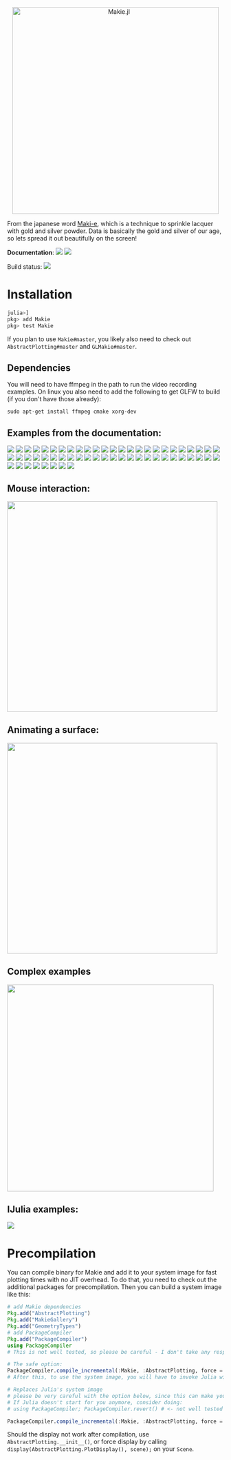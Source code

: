 <div align="center">
<img src="https://raw.githubusercontent.com/JuliaPlots/Makie.jl/sd/abstract/docs/src/assets/logo.png" alt="Makie.jl" width="480">
</div>



From the japanese word [Maki-e](https://en.wikipedia.org/wiki/Maki-e), which is a technique to sprinkle lacquer with gold and silver powder.
Data is basically the gold and silver of our age, so lets spread it out beautifully on the screen!

**Documentation**: [![][docs-stable-img]][docs-stable-url] [![][docs-master-img]][docs-master-url]

Build status: [![][gitlab-img]][gitlab-url]

[gitlab-img]: https://gitlab.com/JuliaGPU/Makie.jl/badges/master/pipeline.svg
[gitlab-url]: https://gitlab.com/JuliaGPU/Makie.jl/pipelines
[docs-stable-img]: https://img.shields.io/badge/docs-stable-blue.svg
[docs-stable-url]: http://makie.juliaplots.org/stable/
[docs-master-img]: https://img.shields.io/badge/docs-master-blue.svg
[docs-master-url]: http://juliaplots.org/MakieGallery.jl/stable/


# Installation

```julia
julia>]
pkg> add Makie
pkg> test Makie
```

If you plan to use `Makie#master`, you likely also need to check out `AbstractPlotting#master` and `GLMakie#master`.

## Dependencies
You will need to have ffmpeg in the path to run the video recording examples.
On linux you also need to add the following to get GLFW to build (if you don't have those already):
```
sudo apt-get install ffmpeg cmake xorg-dev
```


## Examples from the documentation: 

[![](http://makie.juliaplots.org/stable/media/thumb-3d_contour_with_2d_contour_slices.jpg)](http://makie.juliaplots.org/stable/examples-volume.html#3D-Contour-with-2D-contour-slices-1)
[![](http://makie.juliaplots.org/stable/media/thumb-animated_scatter.jpg)](http://makie.juliaplots.org/stable/examples-scatter.html#Animated-Scatter-1)
[![](http://makie.juliaplots.org/stable/media/thumb-animated_surface_and_wireframe.jpg)](http://makie.juliaplots.org/stable/examples-surface.html#Animated-surface-and-wireframe-1)
[![](http://makie.juliaplots.org/stable/media/thumb-arrows_3d.jpg)](http://makie.juliaplots.org/stable/examples-arrows.html#Arrows-3D-1)
[![](http://makie.juliaplots.org/stable/media/thumb-arrows_on_sphere.jpg)](http://makie.juliaplots.org/stable/examples-surface.html#Arrows-on-Sphere-1)
[![](http://makie.juliaplots.org/stable/media/thumb-axis___surface.jpg)](http://makie.juliaplots.org/stable/examples-surface.html#Axis-+-Surface-1)
[![](http://makie.juliaplots.org/stable/media/thumb-barplot_1.jpg)](http://makie.juliaplots.org/stable/examples-barplot.html#barplot-1)
[![](http://makie.juliaplots.org/stable/media/thumb-colored_mesh.jpg)](http://makie.juliaplots.org/stable/examples-mesh.html#Colored-Mesh-1)
[![](http://makie.juliaplots.org/stable/media/thumb-colored_triangle.jpg)](http://makie.juliaplots.org/stable/examples-mesh.html#colored-triangle-1)
[![](http://makie.juliaplots.org/stable/media/thumb-colormaps.jpg)](http://makie.juliaplots.org/stable/examples-image.html#colormaps-1)
[![](http://makie.juliaplots.org/stable/media/thumb-connected_sphere.jpg)](http://makie.juliaplots.org/stable/examples-scatter.html#Connected-Sphere-1)
[![](http://makie.juliaplots.org/stable/media/thumb-contour_1.jpg)](http://makie.juliaplots.org/stable/examples-contour.html#contour-1)
[![](http://makie.juliaplots.org/stable/media/thumb-contour_function.jpg)](http://makie.juliaplots.org/stable/examples-contour.html#Contour-Function-1)
[![](http://makie.juliaplots.org/stable/media/thumb-fem_mesh_3d.jpg)](http://makie.juliaplots.org/stable/examples-mesh.html#FEM-mesh-3D-1)
[![](http://makie.juliaplots.org/stable/media/thumb-fem_polygon_2d.jpg)](http://makie.juliaplots.org/stable/examples-poly.html#FEM-polygon-2D-1)
[![](http://makie.juliaplots.org/stable/media/thumb-fluctuation_3d.jpg)](http://makie.juliaplots.org/stable/examples-meshscatter.html#Fluctuation-3D-1)
[![](http://makie.juliaplots.org/stable/media/thumb-heatmap_1.jpg)](http://makie.juliaplots.org/stable/examples-heatmap.html#Heatmap-1)
[![](http://makie.juliaplots.org/stable/media/thumb-heatmap_interpolation.jpg)](http://makie.juliaplots.org/stable/examples-heatmap.html#heatmap-interpolation-1)
[![](http://makie.juliaplots.org/stable/media/thumb-image_1.jpg)](http://makie.juliaplots.org/stable/examples-image.html#image-1)
[![](http://makie.juliaplots.org/stable/media/thumb-image_on_surface_sphere.jpg)](http://makie.juliaplots.org/stable/examples-surface.html#Image-on-Surface-Sphere-1)
[![](http://makie.juliaplots.org/stable/media/thumb-image_scatter.jpg)](http://makie.juliaplots.org/stable/examples-scatter.html#image-scatter-1)
[![](http://makie.juliaplots.org/stable/media/thumb-interaction.jpg)](http://makie.juliaplots.org/stable/examples-scatter.html#Interaction-1)
[![](http://makie.juliaplots.org/stable/media/thumb-interaction_with_mouse.jpg)](http://makie.juliaplots.org/stable/examples-scatter.html#Interaction-with-Mouse-1)
[![](http://makie.juliaplots.org/stable/media/thumb-line_function.jpg)](http://makie.juliaplots.org/stable/examples-lines.html#Line-Function-1)
[![](http://makie.juliaplots.org/stable/media/thumb-line_gif.jpg)](http://makie.juliaplots.org/stable/examples-lines.html#Line-GIF-1)
[![](http://makie.juliaplots.org/stable/media/thumb-load_mesh.jpg)](http://makie.juliaplots.org/stable/examples-mesh.html#Load-Mesh-1)
[![](http://makie.juliaplots.org/stable/media/thumb-marker_offset.jpg)](http://makie.juliaplots.org/stable/examples-scatter.html#Marker-offset-1)
[![](http://makie.juliaplots.org/stable/media/thumb-marker_sizes.jpg)](http://makie.juliaplots.org/stable/examples-scatter.html#Marker-sizes-1)
[![](http://makie.juliaplots.org/stable/media/thumb-marker_sizes___marker_colors.jpg)](http://makie.juliaplots.org/stable/examples-scatter.html#Marker-sizes-+-Marker-colors-1)
[![](http://makie.juliaplots.org/stable/media/thumb-merged_color_mesh.jpg)](http://makie.juliaplots.org/stable/examples-mesh.html#Merged-color-Mesh-1)
[![](http://makie.juliaplots.org/stable/media/thumb-meshscatter_function.jpg)](http://makie.juliaplots.org/stable/examples-meshscatter.html#Meshscatter-Function-1)
[![](http://makie.juliaplots.org/stable/media/thumb-moire.jpg)](http://makie.juliaplots.org/stable/examples-linesegments.html#Moire-1)
[![](http://makie.juliaplots.org/stable/media/thumb-mouse_picking.jpg)](http://makie.juliaplots.org/stable/examples-scatter.html#Mouse-Picking-1)
[![](http://makie.juliaplots.org/stable/media/thumb-normals_of_a_cat.jpg)](http://makie.juliaplots.org/stable/examples-mesh.html#Normals-of-a-Cat-1)
[![](http://makie.juliaplots.org/stable/media/thumb-polygons.jpg)](http://makie.juliaplots.org/stable/examples-linesegments.html#Polygons-1)
[![](http://makie.juliaplots.org/stable/media/thumb-pong.jpg)](http://makie.juliaplots.org/stable/examples-scatter.html#pong-1)
[![](http://makie.juliaplots.org/stable/media/thumb-quiver_1.jpg)](http://makie.juliaplots.org/stable/examples-arrows.html#quiver-1)
[![](http://makie.juliaplots.org/stable/media/thumb-record_video.jpg)](http://makie.juliaplots.org/stable/examples-meshscatter.html#Record-Video-1)
[![](http://makie.juliaplots.org/stable/media/thumb-scatter_1.jpg)](http://makie.juliaplots.org/stable/examples-scatter.html#scatter-1)
[![](http://makie.juliaplots.org/stable/media/thumb-scatter_colormap.jpg)](http://makie.juliaplots.org/stable/examples-scatter.html#scatter-colormap-1)
[![](http://makie.juliaplots.org/stable/media/thumb-simple_meshscatter.jpg)](http://makie.juliaplots.org/stable/examples-meshscatter.html#Simple-meshscatter-1)
[![](http://makie.juliaplots.org/stable/media/thumb-sphere_mesh.jpg)](http://makie.juliaplots.org/stable/examples-mesh.html#Sphere-Mesh-1)
[![](http://makie.juliaplots.org/stable/media/thumb-subscenes.jpg)](http://makie.juliaplots.org/stable/examples-scatter.html#Subscenes-1)
[![](http://makie.juliaplots.org/stable/media/thumb-surface_1.jpg)](http://makie.juliaplots.org/stable/examples-surface.html#Surface-1)
[![](http://makie.juliaplots.org/stable/media/thumb-surface_with_image.jpg)](http://makie.juliaplots.org/stable/examples-surface.html#Surface-with-image-1)
[![](http://makie.juliaplots.org/stable/media/thumb-surface___contour3d.jpg)](http://makie.juliaplots.org/stable/examples-surface.html#surface-+-contour3d-1)
[![](http://makie.juliaplots.org/stable/media/thumb-test_heatmap___image_overlap.jpg)](http://makie.juliaplots.org/stable/examples-heatmap.html#Test-heatmap-+-image-overlap-1)
[![](http://makie.juliaplots.org/stable/media/thumb-textured_mesh.jpg)](http://makie.juliaplots.org/stable/examples-mesh.html#Textured-Mesh-1)
[![](http://makie.juliaplots.org/stable/media/thumb-text_annotation.jpg)](http://makie.juliaplots.org/stable/examples-text.html#Text-Annotation-1)
[![](http://makie.juliaplots.org/stable/media/thumb-text_rotation.jpg)](http://makie.juliaplots.org/stable/examples-text.html#Text-rotation-1)
[![](http://makie.juliaplots.org/stable/media/thumb-travelling_wave.jpg)](http://makie.juliaplots.org/stable/examples-lines.html#Travelling-wave-1)
[![](http://makie.juliaplots.org/stable/media/thumb-type_recipe_for_molecule_simulation.jpg)](http://makie.juliaplots.org/stable/examples-meshscatter.html#Type-recipe-for-molecule-simulation-1)
[![](http://makie.juliaplots.org/stable/media/thumb-unicode_marker.jpg)](http://makie.juliaplots.org/stable/examples-scatter.html#Unicode-Marker-1)
[![](http://makie.juliaplots.org/stable/media/thumb-viridis_meshscatter.jpg)](http://makie.juliaplots.org/stable/examples-scatter.html#Viridis-meshscatter-1)
[![](http://makie.juliaplots.org/stable/media/thumb-viridis_scatter.jpg)](http://makie.juliaplots.org/stable/examples-scatter.html#Viridis-scatter-1)
[![](http://makie.juliaplots.org/stable/media/thumb-volume_function.jpg)](http://makie.juliaplots.org/stable/examples-volume.html#Volume-Function-1)
[![](http://makie.juliaplots.org/stable/media/thumb-wireframe_of_a_mesh.jpg)](http://makie.juliaplots.org/stable/examples-mesh.html#Wireframe-of-a-Mesh-1)
[![](http://makie.juliaplots.org/stable/media/thumb-wireframe_of_a_surface.jpg)](http://makie.juliaplots.org/stable/examples-surface.html#Wireframe-of-a-Surface-1)


## Mouse interaction:

[<img src="https://user-images.githubusercontent.com/1010467/31519651-5992ca62-afa3-11e7-8b10-b66e6d6bee42.png" width="489">](https://vimeo.com/237204560 "Mouse Interaction")

## Animating a surface:

[<img src="https://user-images.githubusercontent.com/1010467/31519521-fd67907e-afa2-11e7-8c43-5f125780ae26.png" width="489">](https://vimeo.com/237284958 "Surface Plot")


## Complex examples
<a href="https://github.com/JuliaPlots/Makie.jl/blob/master/examples/bigdata.jl#L2"><img src="https://user-images.githubusercontent.com/1010467/48002153-fc15a680-e10a-11e8-812d-a5d717c47288.gif" width="480"/></a>

## IJulia examples:

[![](https://user-images.githubusercontent.com/1010467/32204865-33482ddc-bdec-11e7-9693-b94d999187dc.png)](https://gist.github.com/SimonDanisch/8f5489cffaf6b89c9a3712ba3eb12a84)


# Precompilation

You can compile binary for Makie and add it to your system image for fast plotting times with no JIT overhead.
To do that, you need to check out the additional packages for precompilation.
Then you can build a system image like this:

```julia
# add Makie dependencies
Pkg.add("AbstractPlotting")
Pkg.add("MakieGallery")
Pkg.add("GeometryTypes")
# add PackageCompiler
Pkg.add("PackageCompiler")
using PackageCompiler
# This is not well tested, so please be careful - I don't take any responsibilities for a messed up Julia install.

# The safe option:
PackageCompiler.compile_incremental(:Makie, :AbstractPlotting, force = false) # can take around ~20 minutes
# After this, to use the system image, you will have to invoke Julia with the sysimg that PackageCompiler provides.

# Replaces Julia's system image
# please be very careful with the option below, since this can make your Julia stop working.
# If Julia doesn't start for you anymore, consider doing:
# using PackageCompiler; PackageCompiler.revert() # <- not well tested

PackageCompiler.compile_incremental(:Makie, :AbstractPlotting, force = true)
```
Should the display not work after compilation, use `AbstractPlotting.__init__()`, or force display by calling `display(AbstractPlotting.PlotDisplay(), scene);` on your `Scene`. 

